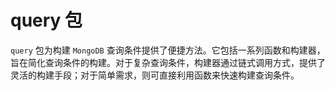 # query 包
`query` 包为构建 `MongoDB` 查询条件提供了便捷方法。它包括一系列函数和构建器，旨在简化查询条件的构建。对于复杂查询条件，构建器通过链式调用方式，提供了灵活的构建手段；对于简单需求，则可直接利用函数来快速构建查询条件。